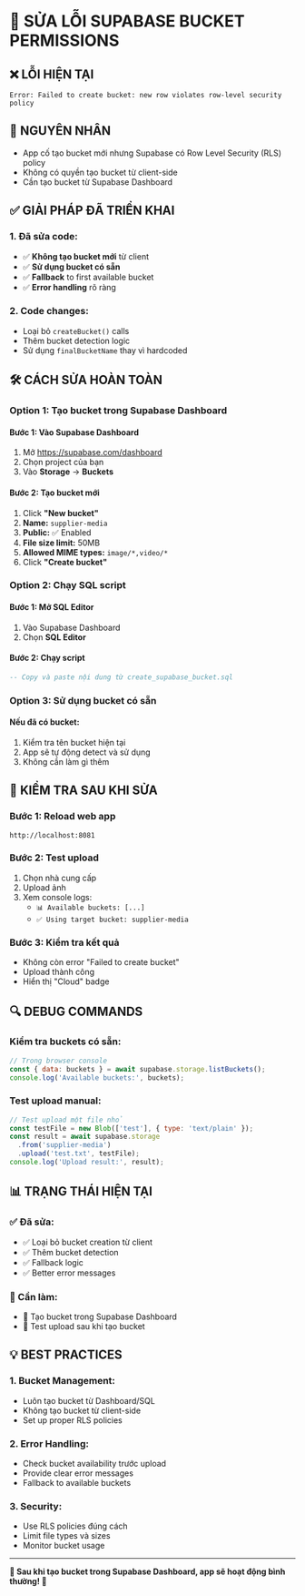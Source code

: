 # 🔧 SỬA LỖI SUPABASE BUCKET PERMISSIONS

## ❌ **LỖI HIỆN TẠI**
```
Error: Failed to create bucket: new row violates row-level security policy
```

## 🎯 **NGUYÊN NHÂN**
- App cố tạo bucket mới nhưng Supabase có Row Level Security (RLS) policy
- Không có quyền tạo bucket từ client-side
- Cần tạo bucket từ Supabase Dashboard

## ✅ **GIẢI PHÁP ĐÃ TRIỂN KHAI**

### **1. Đã sửa code:**
- ✅ **Không tạo bucket mới** từ client
- ✅ **Sử dụng bucket có sẵn** 
- ✅ **Fallback** to first available bucket
- ✅ **Error handling** rõ ràng

### **2. Code changes:**
- Loại bỏ `createBucket()` calls
- Thêm bucket detection logic
- Sử dụng `finalBucketName` thay vì hardcoded

## 🛠️ **CÁCH SỬA HOÀN TOÀN**

### **Option 1: Tạo bucket trong Supabase Dashboard**

#### **Bước 1: Vào Supabase Dashboard**
1. Mở https://supabase.com/dashboard
2. Chọn project của bạn
3. Vào **Storage** → **Buckets**

#### **Bước 2: Tạo bucket mới**
1. Click **"New bucket"**
2. **Name:** `supplier-media`
3. **Public:** ✅ Enabled
4. **File size limit:** 50MB
5. **Allowed MIME types:** `image/*,video/*`
6. Click **"Create bucket"**

### **Option 2: Chạy SQL script**

#### **Bước 1: Mở SQL Editor**
1. Vào Supabase Dashboard
2. Chọn **SQL Editor**

#### **Bước 2: Chạy script**
```sql
-- Copy và paste nội dung từ create_supabase_bucket.sql
```

### **Option 3: Sử dụng bucket có sẵn**

#### **Nếu đã có bucket:**
1. Kiểm tra tên bucket hiện tại
2. App sẽ tự động detect và sử dụng
3. Không cần làm gì thêm

## 🧪 **KIỂM TRA SAU KHI SỬA**

### **Bước 1: Reload web app**
```
http://localhost:8081
```

### **Bước 2: Test upload**
1. Chọn nhà cung cấp
2. Upload ảnh
3. Xem console logs:
   - `📊 Available buckets: [...]`
   - `✅ Using target bucket: supplier-media`

### **Bước 3: Kiểm tra kết quả**
- Không còn error "Failed to create bucket"
- Upload thành công
- Hiển thị "Cloud" badge

## 🔍 **DEBUG COMMANDS**

### **Kiểm tra buckets có sẵn:**
```javascript
// Trong browser console
const { data: buckets } = await supabase.storage.listBuckets();
console.log('Available buckets:', buckets);
```

### **Test upload manual:**
```javascript
// Test upload một file nhỏ
const testFile = new Blob(['test'], { type: 'text/plain' });
const result = await supabase.storage
  .from('supplier-media')
  .upload('test.txt', testFile);
console.log('Upload result:', result);
```

## 📊 **TRẠNG THÁI HIỆN TẠI**

### **✅ Đã sửa:**
- ✅ Loại bỏ bucket creation từ client
- ✅ Thêm bucket detection
- ✅ Fallback logic
- ✅ Better error messages

### **🎯 Cần làm:**
- 🔧 Tạo bucket trong Supabase Dashboard
- 🧪 Test upload sau khi tạo bucket

## 💡 **BEST PRACTICES**

### **1. Bucket Management:**
- Luôn tạo bucket từ Dashboard/SQL
- Không tạo bucket từ client-side
- Set up proper RLS policies

### **2. Error Handling:**
- Check bucket availability trước upload
- Provide clear error messages
- Fallback to available buckets

### **3. Security:**
- Use RLS policies đúng cách
- Limit file types và sizes
- Monitor bucket usage

---

**🎯 Sau khi tạo bucket trong Supabase Dashboard, app sẽ hoạt động bình thường! 🚀**
